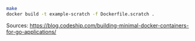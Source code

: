 ```bash
make
docker build -t example-scratch -f Dockerfile.scratch .
```

Sources: https://blog.codeship.com/building-minimal-docker-containers-for-go-applications/